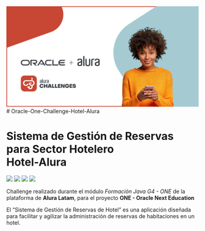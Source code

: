 <img src="https://github.com/hecalderong/Oracle-One-Challenge-Hotel-Alura/blob/8ab45b4e95b1fe1153a430ec0846c0111142a7a7/img/share_image.1647533644.jpg">
# Oracle-One-Challenge-Hotel-Alura
<h1 align="left">Sistema de Gestión de Reservas para Sector Hotelero<br>Hotel-Alura</h1>
 <p align="left">
   <img src="https://img.shields.io/badge/Fecha de Carga-2024/04/20-informational">
   <img src="https://img.shields.io/badge/JavaSE-1.8-red">
   <img src="https://img.shields.io/badge/Eclipse-4.31.0-purple">
   <img src="https://img.shields.io/badge/SpringTools4-V4.22.0-green">
   
   </p>
   
Challenge realizado durante el módulo _Formación Java G4 - ONE_ de la plataforma de **Alura Latam**, para el proyecto **ONE - Oracle Next Education**

 El “Sistema de Gestión de Reservas de Hotel” es una aplicación diseñada para facilitar y agilizar la administración de reservas de habitaciones en un hotel. 
